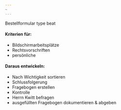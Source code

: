 ```yaml
---
~
---
```


Bestellformular type beat 
#### Kriterien für:
- Bildschirmarbeitsplätze
- Rechtsvorschriften
- persönliche
#### Daraus entwickeln:
- Nach Wichtigkeit sortieren
- Schlussfolgerung
- Fragebogen erstellen
- Kontrolle
- Herrn Kwitt befragen
- ausgefüllten Fragebogen dokumentieren & abgeben


